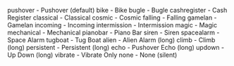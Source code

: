 pushover - Pushover (default)
bike - Bike
bugle - Bugle
cashregister - Cash Register
classical - Classical
cosmic - Cosmic
falling - Falling
gamelan - Gamelan
incoming - Incoming
intermission - Intermission
magic - Magic
mechanical - Mechanical
pianobar - Piano Bar
siren - Siren
spacealarm - Space Alarm
tugboat - Tug Boat
alien - Alien Alarm (long)
climb - Climb (long)
persistent - Persistent (long)
echo - Pushover Echo (long)
updown - Up Down (long)
vibrate - Vibrate Only
none - None (silent)
